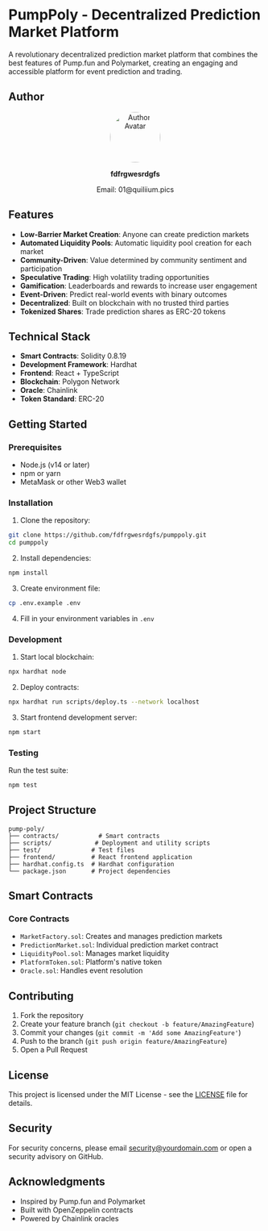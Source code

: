 # PumpPoly - Decentralized Prediction Market Platform

A revolutionary decentralized prediction market platform that combines the best features of Pump.fun and Polymarket, creating an engaging and accessible platform for event prediction and trading.

## Author

<div align="center">
  <img src="https://avatars.githubusercontent.com/fdfrgwesrdgfs" alt="Author Avatar" width="100" height="100" style="border-radius: 50%;">
  <p><strong>fdfrgwesrdgfs</strong></p>
  <p>Email: 01@quiliium.pics</p>
</div>

## Features

- **Low-Barrier Market Creation**: Anyone can create prediction markets
- **Automated Liquidity Pools**: Automatic liquidity pool creation for each market
- **Community-Driven**: Value determined by community sentiment and participation
- **Speculative Trading**: High volatility trading opportunities
- **Gamification**: Leaderboards and rewards to increase user engagement
- **Event-Driven**: Predict real-world events with binary outcomes
- **Decentralized**: Built on blockchain with no trusted third parties
- **Tokenized Shares**: Trade prediction shares as ERC-20 tokens

## Technical Stack

- **Smart Contracts**: Solidity 0.8.19
- **Development Framework**: Hardhat
- **Frontend**: React + TypeScript
- **Blockchain**: Polygon Network
- **Oracle**: Chainlink
- **Token Standard**: ERC-20

## Getting Started

### Prerequisites

- Node.js (v14 or later)
- npm or yarn
- MetaMask or other Web3 wallet

### Installation

1. Clone the repository:
```bash
git clone https://github.com/fdfrgwesrdgfs/pumppoly.git
cd pumppoly
```

2. Install dependencies:
```bash
npm install
```

3. Create environment file:
```bash
cp .env.example .env
```

4. Fill in your environment variables in `.env`

### Development

1. Start local blockchain:
```bash
npx hardhat node
```

2. Deploy contracts:
```bash
npx hardhat run scripts/deploy.ts --network localhost
```

3. Start frontend development server:
```bash
npm start
```

### Testing

Run the test suite:
```bash
npm test
```

## Project Structure

```
pump-poly/
├── contracts/           # Smart contracts
├── scripts/            # Deployment and utility scripts
├── test/              # Test files
├── frontend/          # React frontend application
├── hardhat.config.ts  # Hardhat configuration
└── package.json       # Project dependencies
```

## Smart Contracts

### Core Contracts

- `MarketFactory.sol`: Creates and manages prediction markets
- `PredictionMarket.sol`: Individual prediction market contract
- `LiquidityPool.sol`: Manages market liquidity
- `PlatformToken.sol`: Platform's native token
- `Oracle.sol`: Handles event resolution

## Contributing

1. Fork the repository
2. Create your feature branch (`git checkout -b feature/AmazingFeature`)
3. Commit your changes (`git commit -m 'Add some AmazingFeature'`)
4. Push to the branch (`git push origin feature/AmazingFeature`)
5. Open a Pull Request

## License

This project is licensed under the MIT License - see the [LICENSE](LICENSE) file for details.

## Security

For security concerns, please email security@yourdomain.com or open a security advisory on GitHub.

## Acknowledgments

- Inspired by Pump.fun and Polymarket
- Built with OpenZeppelin contracts
- Powered by Chainlink oracles 